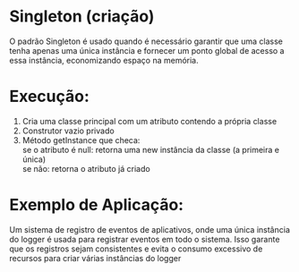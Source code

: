 # Singleton (criação)

O padrão Singleton é usado quando é necessário garantir que uma classe tenha apenas uma única instância e fornecer um ponto global de acesso a essa instância, economizando espaço na memória.

# Execução: 
1. Cria uma classe principal com um atributo contendo a própria classe
2. Construtor vazio privado
3. Método getInstance que checa: <br>
	se o atributo é null: retorna uma new instância da classe (a primeira e única) <br>
	se não: retorna o atributo já criado

# Exemplo de Aplicação: 
Um sistema de registro de eventos de aplicativos, onde uma única instância do logger é usada para registrar eventos em todo o sistema. Isso garante que os registros sejam consistentes e evita o consumo excessivo de recursos para criar várias instâncias do logger
